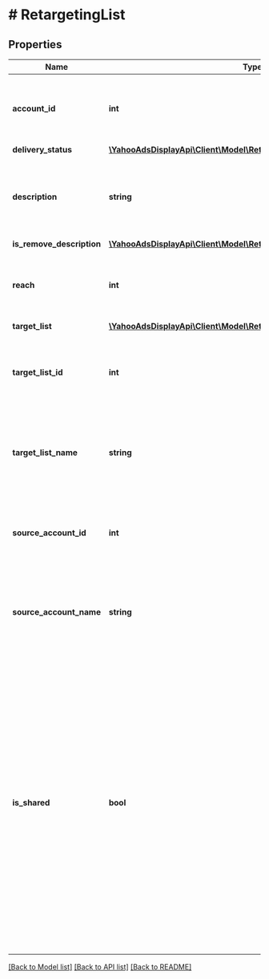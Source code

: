 # # RetargetingList

## Properties

Name | Type | Description | Notes
------------ | ------------- | ------------- | -------------
**account_id** | **int** | &lt;div lang&#x3D;\&quot;ja\&quot;&gt; アカウントIDです。&lt;br&gt; このフィールドは、レスポンスの際に返却されますが、リクエストの際には無視されます。 &lt;/div&gt; &lt;div lang&#x3D;\&quot;en\&quot;&gt; Account ID.&lt;br&gt; Although this field will be returned in the response, it will be ignored on input. &lt;/div&gt; | [optional]
**delivery_status** | [**\YahooAdsDisplayApi\Client\Model\RetargetingListServiceDeliveryStatus**](RetargetingListServiceDeliveryStatus.md) |  | [optional]
**description** | **string** | &lt;div lang&#x3D;\&quot;ja\&quot;&gt; ターゲットリストの説明です。&lt;br&gt; このフィールドは、ADDおよびSET時に省略可能となり、REMOVE時に無視されます。 &lt;/div&gt; &lt;div lang&#x3D;\&quot;en\&quot;&gt; Description of Target List.&lt;br&gt; This field is optional in ADD and SET operation, and will be ignored in REMOVE operation. &lt;/div&gt; | [optional]
**is_remove_description** | [**\YahooAdsDisplayApi\Client\Model\RetargetingListServiceIsRemoveFlg**](RetargetingListServiceIsRemoveFlg.md) |  | [optional]
**reach** | **int** | &lt;div lang&#x3D;\&quot;ja\&quot;&gt; リーチ数です。&lt;br&gt; このフィールドは、レスポンスの際に返却されますが、リクエストの際には無視されます。 &lt;/div&gt; &lt;div lang&#x3D;\&quot;en\&quot;&gt; Number of reaches.&lt;br&gt; Although this field will be returned in the response, it will be ignored on input. &lt;/div&gt; | [optional]
**target_list** | [**\YahooAdsDisplayApi\Client\Model\RetargetingListServiceTargetList**](RetargetingListServiceTargetList.md) |  | [optional]
**target_list_id** | **int** | &lt;div lang&#x3D;\&quot;ja\&quot;&gt; ターゲットリストIDです。&lt;br&gt; このフィールドは、SETおよびREMOVE時に必須となり、ADD時には無視されます。 &lt;/div&gt; &lt;div lang&#x3D;\&quot;en\&quot;&gt; Target List ID.&lt;br&gt; This field is required in SET and REMOVE operation, and will be ignored in ADD operation. &lt;/div&gt; | [optional]
**target_list_name** | **string** | &lt;div lang&#x3D;\&quot;ja\&quot;&gt; ターゲットリスト名です。&lt;br&gt; このフィールドは、ADD時は必須、SET時は省略可能となり、REMOVE時は無視されます。 &lt;/div&gt; &lt;div lang&#x3D;\&quot;en\&quot;&gt; Target List name.&lt;br&gt; This field is required in ADD operation, optional in SET operation, and will be ignored in REMOVE operation. &lt;/div&gt; | [optional]
**source_account_id** | **int** | &lt;div lang&#x3D;\&quot;ja\&quot;&gt;   共有元アカウントIDです。&lt;br&gt;   このフィールドは、レスポンスの際に返却されますが、リクエストの際には無視されます。 &lt;/div&gt; &lt;div lang&#x3D;\&quot;en\&quot;&gt;   Account ID of the sharing source.&lt;br&gt;   Although this field will be returned in the response, it will be ignored on input. &lt;/div&gt; | [optional]
**source_account_name** | **string** | &lt;div lang&#x3D;\&quot;ja\&quot;&gt;   共有元アカウント名です。&lt;br&gt;   このフィールドは、レスポンスの際に返却されますが、リクエストの際には無視されます。 &lt;/div&gt; &lt;div lang&#x3D;\&quot;en\&quot;&gt;   Account name of the sharing source.&lt;br&gt;   Although this field will be returned in the response, it will be ignored on input. &lt;/div&gt; | [optional]
**is_shared** | **bool** | &lt;div lang&#x3D;\&quot;ja\&quot;&gt;   RetargetingListServiceIsSharedは、ターゲットリストの共有ステータスを示します。&lt;br&gt;   このフィールドは、レスポンスの際に返却されますが、リクエストの際には無視されます。 &lt;/div&gt; &lt;div lang&#x3D;\&quot;en\&quot;&gt;   RetargetingListServiceIsShared describes the sharing status of the target list.&lt;br&gt;   Although this field will be returned in the response, it will be ignored on input. &lt;/div&gt; &lt;hr&gt; &lt;dl class&#x3D;term&gt;   &lt;dt class&#x3D;\&quot;term__item\&quot;&gt;TRUE&lt;/dt&gt;   &lt;dd class&#x3D;\&quot;term__desc\&quot;&gt;&lt;span lang&#x3D;\&quot;ja\&quot;&gt;共有されたターゲットリストです。&lt;/span&gt;&lt;span lang&#x3D;\&quot;en\&quot;&gt;The shared target list.&lt;/span&gt;&lt;/dd&gt;   &lt;dt class&#x3D;\&quot;term__item\&quot;&gt;FALSE&lt;/dt&gt;   &lt;dd class&#x3D;\&quot;term__desc\&quot;&gt;&lt;span lang&#x3D;\&quot;ja\&quot;&gt;共有されていないターゲットリストです。&lt;/span&gt;&lt;span lang&#x3D;\&quot;en\&quot;&gt;The non-shared target list.&lt;/span&gt;&lt;/dd&gt;   &lt;dt class&#x3D;\&quot;term__item\&quot;&gt;UNKNOWN&lt;/dt&gt;   &lt;dd class&#x3D;\&quot;term__desc\&quot;&gt;&lt;span lang&#x3D;\&quot;ja\&quot;&gt;未知の値です。&lt;/span&gt;&lt;span lang&#x3D;\&quot;en\&quot;&gt;Unknown Value&lt;/span&gt;&lt;/dd&gt; &lt;/dl&gt; | [optional]

[[Back to Model list]](../../README.md#models) [[Back to API list]](../../README.md#endpoints) [[Back to README]](../../README.md)
